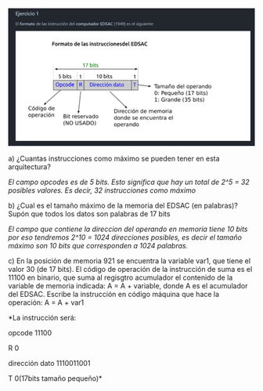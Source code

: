 ![Image text](https://github.com/yolandalillo/2021-2022-ASAII/blob/main/S04/images/ejercicio1.png)

a) ¿Cuantas instrucciones como máximo se pueden tener en esta arquitectura?

*El campo opcodes es de 5 bits. Esto significa que hay un total de 2^5 = 32 posibles valores. Es decir, 32 instrucciones como máximo*

b) ¿Cual es el tamaño máximo de la memoria del EDSAC (en palabras)? Supón que todos los datos son palabras de 17 bits

*El campo que contiene la direccion del operando en memoria tiene 10 bits por eso tendremos 2^10 = 1024 direcciones posibles, es decir el tamaño
máximo son 10 bits que corresponden a 1024 palabras.*

c) En la posición de memoria 921 se encuentra la variable var1, que tiene el valor 30 (de 17 bits). 
El código de operación de la instrucción de suma es el 11100 en binario, que suma al regisgtro acumulador 
el contenido de la variable de memoria indicada: A = A + variable, donde A es el acumulador del EDSAC. 
Escribe la instrucción en código máquina que hace la operación: A = A + var1

*La instrucción será:

opcode          11100

R               0

dirección dato 1110011001

T               0(17bits tamaño pequeño)*
